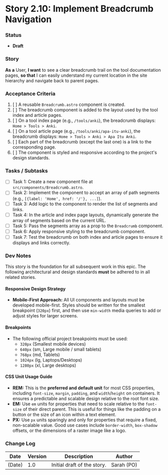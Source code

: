 # Story 2.10: Implement Breadcrumb Navigation

### Status
- **Draft**

### Story
**As a** User,
**I want** to see a clear breadcrumb trail on the tool documentation pages,
**so that** I can easily understand my current location in the site hierarchy and navigate back to parent pages.

### Acceptance Criteria
1.  [ ] A reusable `Breadcrumb.astro` component is created.
2.  [ ] The breadcrumb component is added to the layout used by the tool index and article pages.
3.  [ ] On a tool index page (e.g., `/tools/anki`), the breadcrumb displays: `Home > Tools > Anki`.
4.  [ ] On a tool article page (e.g., `/tools/anki/apa-itu-anki`), the breadcrumb displays: `Home > Tools > Anki > Apa Itu Anki`.
5.  [ ] Each part of the breadcrumb (except the last one) is a link to the corresponding page.
6.  [ ] The component is styled and responsive according to the project's design standards.

### Tasks / Subtasks
-   [ ] Task 1: Create a new component file at `src/components/Breadcrumb.astro`.
-   [ ] Task 2: Implement the component to accept an array of path segments (e.g., `[{label: 'Home', href: '/'}, ...]`).
-   [ ] Task 3: Add logic to the component to render the list of segments and links.
-   [ ] Task 4: In the article and index page layouts, dynamically generate the array of segments based on the current URL.
-   [ ] Task 5: Pass the segments array as a prop to the `Breadcrumb` component.
-   [ ] Task 6: Apply responsive styling to the breadcrumb component.
-   [ ] Task 7: Test the breadcrumb on both index and article pages to ensure it displays and links correctly.

### Dev Notes
This story is the foundation for all subsequent work in this epic. The following architectural and design standards **must** be adhered to in all related stories.

#### Responsive Design Strategy
-   **Mobile-First Approach:** All UI components and layouts must be developed mobile-first. Styles should be written for the smallest breakpoint (`320px`) first, and then use `min-width` media queries to add or adjust styles for larger screens.

#### Breakpoints
-   The following official project breakpoints must be used:
    -   `320px` (Smallest mobile devices)
    -   `640px` (sm, Large mobile / small tablets)
    -   `768px` (md, Tablets)
    -   `1024px` (lg, Laptops/Desktops)
    -   `1280px` (xl, Large desktops)

#### CSS Unit Usage Guide
-   **REM:** This is the **preferred and default unit** for most CSS properties, including `font-size`, `margin`, `padding`, and `width`/`height` on containers. It ensures a predictable and scalable design relative to the root font size.
-   **EM:** Use `em` units for properties that need to scale relative to the `font-size` of their direct parent. This is useful for things like the padding on a button or the size of an icon within a text element.
-   **PX:** Use `px` units sparingly and only for properties that require a fixed, non-scalable value. Good use cases include `border-width`, `box-shadow` offsets, or the dimensions of a raster image like a logo.

### Change Log
| Date | Version | Description | Author |
| --- | --- | --- | --- |
| (Date) | 1.0 | Initial draft of the story. | Sarah (PO) |
